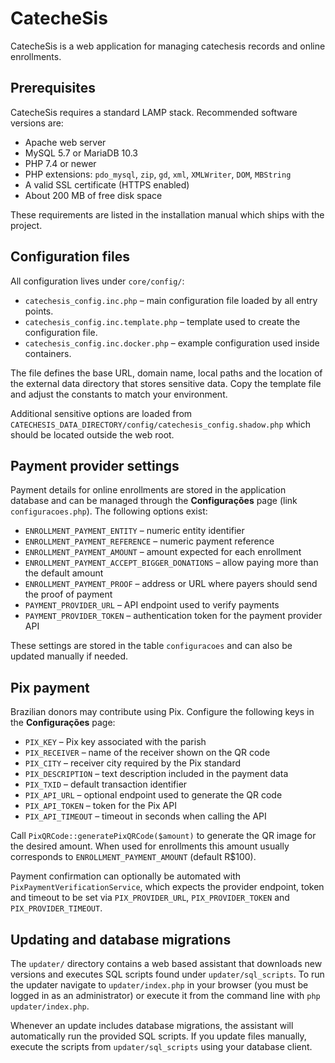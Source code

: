 # CatecheSis

CatecheSis is a web application for managing catechesis records and online enrollments.

## Prerequisites

CatecheSis requires a standard LAMP stack. Recommended software versions are:

- Apache web server
- MySQL 5.7 or MariaDB 10.3
- PHP 7.4 or newer
- PHP extensions: `pdo_mysql`, `zip`, `gd`, `xml`, `XMLWriter`, `DOM`, `MBString`
- A valid SSL certificate (HTTPS enabled)
- About 200 MB of free disk space

These requirements are listed in the installation manual which ships with the project.

## Configuration files

All configuration lives under `core/config/`:

- `catechesis_config.inc.php` – main configuration file loaded by all entry points.
- `catechesis_config.inc.template.php` – template used to create the configuration file.
- `catechesis_config.inc.docker.php` – example configuration used inside containers.

The file defines the base URL, domain name, local paths and the location of the external data directory that stores sensitive data. Copy the template file and adjust the constants to match your environment.

Additional sensitive options are loaded from `CATECHESIS_DATA_DIRECTORY/config/catechesis_config.shadow.php` which should be located outside the web root.

## Payment provider settings

Payment details for online enrollments are stored in the application database and can be managed through the **Configurações** page (link `configuracoes.php`). The following options exist:

- `ENROLLMENT_PAYMENT_ENTITY` – numeric entity identifier
- `ENROLLMENT_PAYMENT_REFERENCE` – numeric payment reference
- `ENROLLMENT_PAYMENT_AMOUNT` – amount expected for each enrollment
- `ENROLLMENT_PAYMENT_ACCEPT_BIGGER_DONATIONS` – allow paying more than the default amount
- `ENROLLMENT_PAYMENT_PROOF` – address or URL where payers should send the proof of payment
- `PAYMENT_PROVIDER_URL` – API endpoint used to verify payments
- `PAYMENT_PROVIDER_TOKEN` – authentication token for the payment provider API

These settings are stored in the table `configuracoes` and can also be updated manually if needed.

## Pix payment

Brazilian donors may contribute using Pix. Configure the following keys in the **Configurações** page:

- `PIX_KEY` – Pix key associated with the parish
- `PIX_RECEIVER` – name of the receiver shown on the QR code
- `PIX_CITY` – receiver city required by the Pix standard
- `PIX_DESCRIPTION` – text description included in the payment data
- `PIX_TXID` – default transaction identifier
- `PIX_API_URL` – optional endpoint used to generate the QR code
- `PIX_API_TOKEN` – token for the Pix API
- `PIX_API_TIMEOUT` – timeout in seconds when calling the API

Call `PixQRCode::generatePixQRCode($amount)` to generate the QR image for the desired amount. When used for enrollments this amount usually corresponds to `ENROLLMENT_PAYMENT_AMOUNT` (default R$100).

Payment confirmation can optionally be automated with `PixPaymentVerificationService`, which expects the provider endpoint, token and timeout to be set via `PIX_PROVIDER_URL`, `PIX_PROVIDER_TOKEN` and `PIX_PROVIDER_TIMEOUT`.

## Updating and database migrations

The `updater/` directory contains a web based assistant that downloads new versions and executes SQL scripts found under `updater/sql_scripts`. To run the updater navigate to `updater/index.php` in your browser (you must be logged in as an administrator) or execute it from the command line with `php updater/index.php`.

Whenever an update includes database migrations, the assistant will automatically run the provided SQL scripts. If you update files manually, execute the scripts from `updater/sql_scripts` using your database client.

